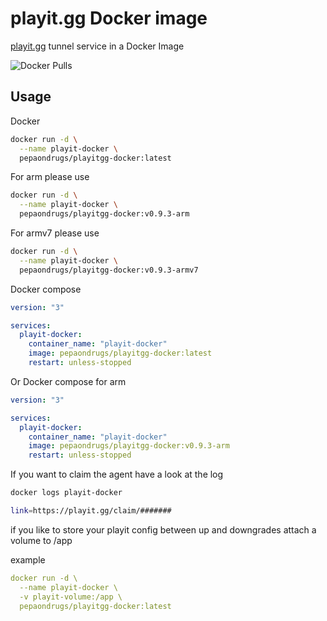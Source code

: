 # playit.gg Docker image

[playit.gg](https://playit.gg/) tunnel service in a Docker Image

![Docker Pulls](https://img.shields.io/docker/pulls/pepaondrugs/playitgg-docker)

## Usage


Docker 
```bash
docker run -d \
  --name playit-docker \
  pepaondrugs/playitgg-docker:latest
```

For arm please use
```bash
docker run -d \
  --name playit-docker \
  pepaondrugs/playitgg-docker:v0.9.3-arm
```

For armv7 please use
```bash
docker run -d \
  --name playit-docker \
  pepaondrugs/playitgg-docker:v0.9.3-armv7   
```



Docker compose

```yaml
version: "3"

services:
  playit-docker:
    container_name: "playit-docker"
    image: pepaondrugs/playitgg-docker:latest
    restart: unless-stopped
```

Or Docker compose for arm

```yaml
version: "3"

services:
  playit-docker:
    container_name: "playit-docker"
    image: pepaondrugs/playitgg-docker:v0.9.3-arm
    restart: unless-stopped
```


If you want to claim the agent have a look at the log
```bash
docker logs playit-docker
```
```bash
link=https://playit.gg/claim/#######
```
if you like to store your playit config between up and downgrades attach a volume to /app

example
```yaml
docker run -d \
  --name playit-docker \
  -v playit-volume:/app \
  pepaondrugs/playitgg-docker:latest
```
